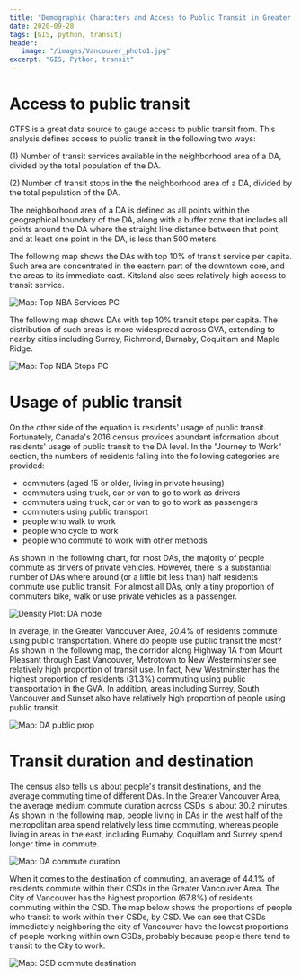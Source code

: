 ```yaml
---
title: "Demographic Characters and Access to Public Transit in Greater Vancouver: Key Variables"
date: 2020-09-28
tags: [GIS, python, transit]
header:
   image: "/images/Vancouver_photo1.jpg"
excerpt: "GIS, Python, transit"
---
```

# Access to public transit

GTFS is a great data source to gauge access to public transit from. This analysis defines access to public transit in the following two ways:

(1) Number of transit services available in the neighborhood area of a DA, divided by the total population of the DA.

(2) Number of transit stops in the the neighborhood area of a DA, divided by the total population of the DA.

The neighborhood area of a DA is defined as all points within the geographical boundary of the DA, along with a buffer zone that includes all points around the DA where the straight line distance between that point, and at least one point in the DA, is less than 500 meters.

The following map shows the DAs with top 10% of transit service per capita. Such area are concentrated in the eastern part of the downtown core, and the areas to its immediate east. Kitsland also sees relatively high access to transit service. 

<img src="{{ site.url }}{{ site.baseurl }}/images/Vancouver_transit2/plots/NBA_services_PC_10pc.png" alt="Map: Top NBA Services PC">

The following map shows DAs with top 10% transit stops per capita. The distribution of such areas is more widespread across GVA, extending to nearby cities including Surrey, Richmond, Burnaby, Coquitlam and Maple Ridge. 

<img src="{{ site.url }}{{ site.baseurl }}/images/Vancouver_transit2/plots/NBA_stops_PC_10pc.png" alt="Map: Top NBA Stops PC">

# Usage of public transit

On the other side of the equation is residents' usage of public transit. Fortunately, Canada's 2016 census provides abundant information about residents' usage of public transit to the DA level. In the "Journey to Work" section, the numbers of residents falling into the following categories are provided:
- commuters (aged 15 or older, living in private housing)
- commuters using truck, car or van to go to work as drivers
- commuters using truck, car or van to go to work as passengers
- commuters using public transport
- people who walk to work
- people who cycle to work
- people who commute to work with other methods

As shown in the following chart, for most DAs, the majority of people commute as drivers of private vehicles. However, there is a substantial number of DAs where around (or a little bit less than) half residents commute use public transit. For almost all DAs, only a tiny proportion of commuters bike, walk or use private vehicles as a passenger.

<img src="{{ site.url }}{{ site.baseurl }}/images/Vancouver_transit2/plots/DA_mode.png" alt="Density Plot: DA mode">

In average, in the Greater Vancouver Area, 20.4% of residents commute using public transportation. Where do people use public transit the most? As shown in the followng map, the corridor along Highway 1A from Mount Pleasant through East Vancouver, Metrotown to New Westerminster see relatively high proportion of transit use. In fact, New Westminster has the highest proportion of residents (31.3%) commuting using public transportation in the GVA. In addition, areas including Surrey, South Vancouver and Sunset also have relatively high proportion of people using public transit. 

<img src="{{ site.url }}{{ site.baseurl }}/images/Vancouver_transit2/plots/DA_public_prop.png" alt="Map: DA public prop">

# Transit duration and destination

The census also tells us about people's transit destinations, and the average commuting time of different DAs. In the Greater Vancouver Area, the average medium commute duration across CSDs is about 30.2 minutes. As shown in the following map, people living in DAs in the west half of the metropolitan area spend relatively less time commuting, whereas people living in areas in the east, including Burnaby, Coquitlam and Surrey spend longer time in commute. 

<img src="{{ site.url }}{{ site.baseurl }}/images/Vancouver_transit2/plots/DA_commute_duration.png" alt="Map: DA commute duration">

When it comes to the destination of commuting, an average of 44.1% of residents commute within their CSDs in the Greater Vancouver Area. The City of Vancouver has the highest proportion (67.8%) of residents commuting within the CSD. The map below shows the proportions of people who transit to work within their CSDs, by CSD. We can see that CSDs immediately neighboring the city of Vancouver have the lowest proportions of people working within own CSDs, probably because people there tend to transit to the City to work. 

<img src="{{ site.url }}{{ site.baseurl }}/images/Vancouver_transit2/plots/commute_within_csd.png" alt="Map: CSD commute destination">

